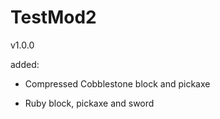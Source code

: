# TestMod2

v1.0.0

added:

* Compressed Cobblestone block and pickaxe

* Ruby block, pickaxe and sword
